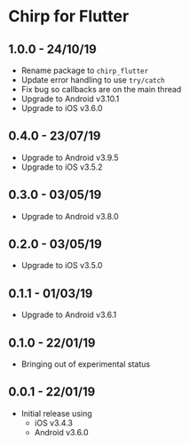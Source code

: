 # Chirp for Flutter

## 1.0.0 - 24/10/19

- Rename package to `chirp_flutter`
- Update error handling to use `try/catch`
- Fix bug so callbacks are on the main thread
- Upgrade to Android v3.10.1
- Upgrade to iOS v3.6.0

## 0.4.0 - 23/07/19

- Upgrade to Android v3.9.5
- Upgrade to iOS v3.5.2

## 0.3.0 - 03/05/19

- Upgrade to Android v3.8.0

## 0.2.0 - 03/05/19

- Upgrade to iOS v3.5.0

## 0.1.1 - 01/03/19

- Upgrade to Android v3.6.1

## 0.1.0 - 22/01/19

- Bringing out of experimental status

## 0.0.1 - 22/01/19

- Initial release using
    - iOS v3.4.3
    - Android v3.6.0
